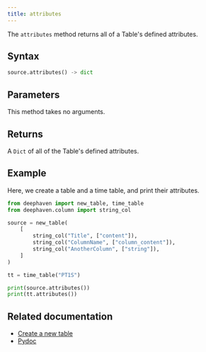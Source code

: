 ```yaml
---
title: attributes
---
```


The `attributes` method returns all of a Table's defined attributes.

## Syntax

```python syntax
source.attributes() -> dict
```

## Parameters

This method takes no arguments.

## Returns

A `Dict` of all of the Table's defined attributes.

## Example

Here, we create a table and a time table, and print their attributes.

```python order=:log
from deephaven import new_table, time_table
from deephaven.column import string_col

source = new_table(
    [
        string_col("Title", ["content"]),
        string_col("ColumnName", ["column_content"]),
        string_col("AnotherColumn", ["string"]),
    ]
)

tt = time_table("PT1S")

print(source.attributes())
print(tt.attributes())
```

## Related documentation

- [Create a new table](../../../how-to-guides/new-and-empty-table.md#new_table)
- [Pydoc](/core/pydoc/code/deephaven.table.html#deephaven.table.Table.attributes)
